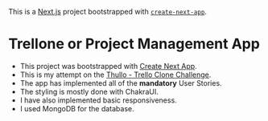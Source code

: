 This is a [Next.js](https://nextjs.org/) project bootstrapped with [`create-next-app`](https://github.com/vercel/next.js/tree/canary/packages/create-next-app).
# Trellone or Project Management App

* This project was bootstrapped with [Create Next App](https://github.com/vercel/next.js/tree/canary/packages/create-next-app).
* This is my attempt on the [Thullo - Trello Clone Challenge](https://devchallenges.io/challenges/wP0LbGgEeKhpFHUpPpDh). 
* The app has implemented all of the **mandatory** User Stories.
* The styling is mostly done with ChakraUI.
* I have also implemented basic responsiveness.
* I used MongoDB for the database.
